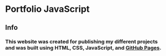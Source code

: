 # Portfolio JavaScript
## Info
### This website was created for publishing my different projects and was built using HTML, CSS, JavaScript, and [GitHub Pages](https://pages.github.com/).
